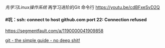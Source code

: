 *先学习Linux操作系统*
再学习进阶的Git 命令行
https://youtu.be/cdBFxeSvD2Q

#### #坑：ssh: connect to host github.com port 22: Connection refused

https://segmentfault.com/a/1190000041909858

[git - the simple guide - no deep shit!](https://rogerdudler.github.io/git-guide/index.zh.html)